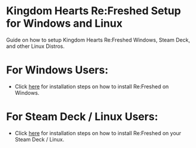 # Kingdom Hearts Re:Freshed Setup for Windows and Linux

Guide on how to setup Kingdom Hearts Re:Freshed Windows, Steam Deck, and other Linux Distros.

# For Windows Users:
- Click [here](https://github.com/KHOmega/KH-SteamDeck-Setup/blob/main/windows-setup.md) for installation steps on how to install Re:Freshed on Windows.

# For Steam Deck / Linux Users:
- Click [here](https://github.com/KHOmega/KH-SteamDeck-Setup/blob/main/linux-setup.md) for installation steps on how to install Re:Freshed on your Steam Deck / Linux.
